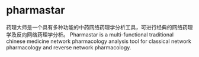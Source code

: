 # pharmastar
药理大师是一个具有多种功能的中药网络药理学分析工具，可进行经典的网络药理学及反向网络药理学分析。 Pharmastar is a multi-functional traditional chinese medicine network pharmacology analysis tool for classical network pharmacology and reverse network pharmacology.
